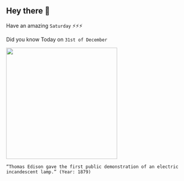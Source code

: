 ## Hey there 👋
Have an amazing `Saturday` ⚡⚡⚡

Did you know Today on `31st of December`
 
 [<img src="https://upload.wikimedia.org/wikipedia/commons/7/76/Edison_bulb.jpg" width="300" />](https://en.wikipedia.org/wiki/Thomas_Edison#:~:text=Edison%20made%20the%20first%20public,the%20rich%20will%20burn%20candles.%22) 
 ```
“Thomas Edison gave the first public demonstration of an electric incandescent lamp.” (Year: 1879)
```
